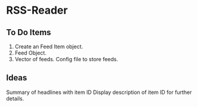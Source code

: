 # RSS-Reader

## To Do Items

1) Create an Feed Item object.
2) Feed Object.
3) Vector of feeds. Config file to store feeds.

## Ideas

Summary of headlines with item ID
Display description of item ID for further details.